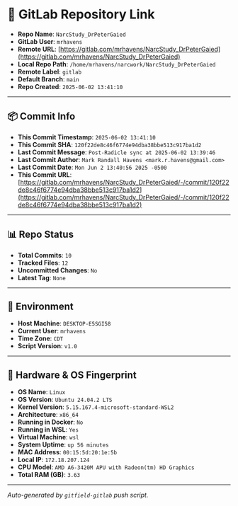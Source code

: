 # 🔗 GitLab Repository Link

- **Repo Name**: `NarcStudy_DrPeterGaied`
- **GitLab User**: `mrhavens`
- **Remote URL**: [https://gitlab.com/mrhavens/NarcStudy_DrPeterGaied](https://gitlab.com/mrhavens/NarcStudy_DrPeterGaied)
- **Local Repo Path**: `/home/mrhavens/narcwork/NarcStudy_DrPeterGaied`
- **Remote Label**: `gitlab`
- **Default Branch**: `main`
- **Repo Created**: `2025-06-02 13:41:10`

---

## 📦 Commit Info

- **This Commit Timestamp**: `2025-06-02 13:41:10`
- **This Commit SHA**: `120f22de8c46f6774e94dba38bbe513c917ba1d2`
- **Last Commit Message**: `Post-Radicle sync at 2025-06-02 13:39:46`
- **Last Commit Author**: `Mark Randall Havens <mark.r.havens@gmail.com>`
- **Last Commit Date**: `Mon Jun 2 13:40:56 2025 -0500`
- **This Commit URL**: [https://gitlab.com/mrhavens/NarcStudy_DrPeterGaied/-/commit/120f22de8c46f6774e94dba38bbe513c917ba1d2](https://gitlab.com/mrhavens/NarcStudy_DrPeterGaied/-/commit/120f22de8c46f6774e94dba38bbe513c917ba1d2)

---

## 📊 Repo Status

- **Total Commits**: `10`
- **Tracked Files**: `12`
- **Uncommitted Changes**: `No`
- **Latest Tag**: `None`

---

## 🧽 Environment

- **Host Machine**: `DESKTOP-E5SGI58`
- **Current User**: `mrhavens`
- **Time Zone**: `CDT`
- **Script Version**: `v1.0`

---

## 🧬 Hardware & OS Fingerprint

- **OS Name**: `Linux`
- **OS Version**: `Ubuntu 24.04.2 LTS`
- **Kernel Version**: `5.15.167.4-microsoft-standard-WSL2`
- **Architecture**: `x86_64`
- **Running in Docker**: `No`
- **Running in WSL**: `Yes`
- **Virtual Machine**: `wsl`
- **System Uptime**: `up 56 minutes`
- **MAC Address**: `00:15:5d:20:1e:5b`
- **Local IP**: `172.18.207.124`
- **CPU Model**: `AMD A6-3420M APU with Radeon(tm) HD Graphics`
- **Total RAM (GB)**: `3.63`

---

_Auto-generated by `gitfield-gitlab` push script._

